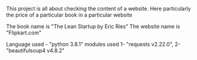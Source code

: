This project is all about checking the content of a website.
Here particularly the price of a particular book in a particular website

The book name is "The Lean Startup by Eric Ries"
The website name is "Flipkart.com"

Language used - "python 3.8.1"
modules used   1- "requests v2.22.0", 
               2- "beautifulsoup4 v4.8.2"
